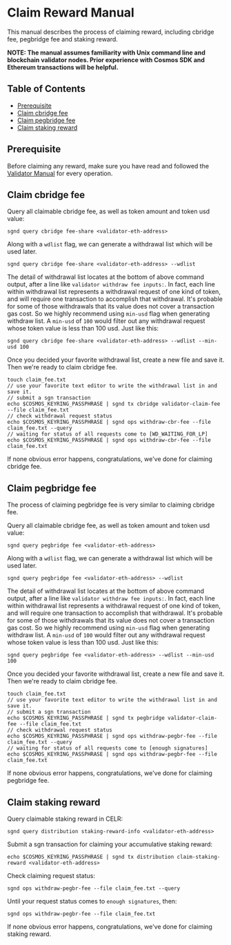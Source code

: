# Claim Reward Manual

This manual describes the process of claiming reward, including cbridge fee, pegbridge fee and staking reward.

**NOTE: The manual assumes familiarity with Unix command line and blockchain validator nodes.
Prior experience with Cosmos SDK and Ethereum transactions will be helpful.**

## Table of Contents
- [Prerequisite](#prerequisite)
- [Claim cbridge fee](#claim-cbridge-fee)
- [Claim pegbridge fee](#claim-pegbridge-fee)
- [Claim staking reward](#claim-staking-reward)

## Prerequisite

Before claiming any reward, make sure you have read and followed the [Validator Manual](validator.md) for every operation.

## Claim cbridge fee

Query all claimable cbridge fee, as well as token amount and token usd value:
```shell
sgnd query cbridge fee-share <validator-eth-address>
```

Along with a `wdlist` flag, we can generate a withdrawal list which will be used later.
```shell
sgnd query cbridge fee-share <validator-eth-address> --wdlist

```
The detail of withdrawal list locates at the bottom of above command output, after a line like `validator withdraw fee inputs:`. In fact, each line within withdrawal list represents a withdrawal request of one kind of token, and will require one transaction to accomplish that withdrawal. It's probable for some of those withdrawals that its value does not cover a transaction gas cost. So we highly recommend using `min-usd` flag when generating withdraw list. A `min-usd` of `100` would filter out any withdrawal request whose token value is less than 100 usd. Just like this:
```shell
sgnd query cbridge fee-share <validator-eth-address> --wdlist --min-usd 100
```

Once you decided your favorite withdrawal list, create a new file and save it. Then we're ready to claim cbridge fee.
```shell
touch claim_fee.txt
// use your favorite text editor to write the withdrawal list in and save it.
// submit a sgn transaction
echo $COSMOS_KEYRING_PASSPHRASE | sgnd tx cbridge validator-claim-fee --file claim_fee.txt
// check withdrawal request status
echo $COSMOS_KEYRING_PASSPHRASE | sgnd ops withdraw-cbr-fee --file claim_fee.txt --query
// waiting for status of all requests come to [WD_WAITING_FOR_LP]
echo $COSMOS_KEYRING_PASSPHRASE | sgnd ops withdraw-cbr-fee --file claim_fee.txt
```

If none obvious error happens, congratulations, we've done for claiming cbridge fee.


## Claim pegbridge fee

The process of claiming pegbridge fee is very similar to claiming cbridge fee.

Query all claimable cbridge fee, as well as token amount and token usd value:
```shell
sgnd query pegbridge fee <validator-eth-address>
```

Along with a `wdlist` flag, we can generate a withdrawal list which will be used later.
```shell
sgnd query pegbridge fee <validator-eth-address> --wdlist

```
The detail of withdrawal list locates at the bottom of above command output, after a line like `validator withdraw fee inputs:`. In fact, each line within withdrawal list represents a withdrawal request of one kind of token, and will require one transaction to accomplish that withdrawal. It's probable for some of those withdrawals that its value does not cover a transaction gas cost. So we highly recommend using `min-usd` flag when generating withdraw list. A `min-usd` of `100` would filter out any withdrawal request whose token value is less than 100 usd. Just like this:
```shell
sgnd query pegbridge fee <validator-eth-address> --wdlist --min-usd 100
```

Once you decided your favorite withdrawal list, create a new file and save it. Then we're ready to claim cbridge fee.
```shell
touch claim_fee.txt
// use your favorite text editor to write the withdrawal list in and save it.
// submit a sgn transaction
echo $COSMOS_KEYRING_PASSPHRASE | sgnd tx pegbridge validator-claim-fee --file claim_fee.txt
// check withdrawal request status
echo $COSMOS_KEYRING_PASSPHRASE | sgnd ops withdraw-pegbr-fee --file claim_fee.txt --query
// waiting for status of all requests come to [enough signatures]
echo $COSMOS_KEYRING_PASSPHRASE | sgnd ops withdraw-pegbr-fee --file claim_fee.txt
```

If none obvious error happens, congratulations, we've done for claiming pegbridge fee.

## Claim staking reward

Query claimable staking reward in CELR:
```shell
sgnd query distribution staking-reward-info <validator-eth-address>
```

Submit a sgn transaction for claiming your accumulative staking reward:
```shell
echo $COSMOS_KEYRING_PASSPHRASE | sgnd tx distribution claim-staking-reward <validator-eth-address>
```

Check claiming request status:
```shell
sgnd ops withdraw-pegbr-fee --file claim_fee.txt --query
```

Until your request status comes to `enough signatures`, then:
```shell
sgnd ops withdraw-pegbr-fee --file claim_fee.txt
```

If none obvious error happens, congratulations, we've done for claiming staking reward.
